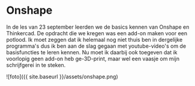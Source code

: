 # Onshape

In de les van 23 september leerden we de basics kennen van Onshape en Thinkercad. De opdracht die we kregen was een add-on maken voor een potlood. Ik moet zeggen dat ik helemaal nog niet thuis ben in dergelijke programma's dus ik ben aan de slag gegaan met youtube-video's om de basisfuncties te leren kennen. Nu moet ik daarbij ook toegeven dat ik voorlopig geen add-on heb ge-3D-print, maar wel een vaasje om mijn schrijfgerei in te steken. 

![foto]({{ site.baseurl }}/assets/onshape.png)



